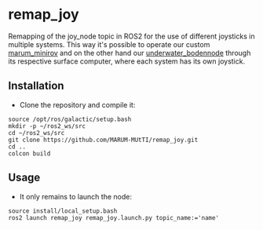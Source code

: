# remap_joy 
Remapping of the joy_node topic in ROS2 for the use of different joysticks in multiple systems. This way it's possible to operate our custom [marum_minirov](https://github.com/MARUM-MUtTI/marum_minirov.git) and on the other hand our [underwater_bodennode](https://github.com/MARUM-MUtTI/underwater_bodennode.git) through its respective surface computer, where each system has its own joystick.

## Installation
- Clone the repository and compile it:
```
source /opt/ros/galactic/setup.bash
mkdir -p ~/ros2_ws/src
cd ~/ros2_ws/src
git clone https://github.com/MARUM-MUtTI/remap_joy.git
cd ..
colcon build
```

## Usage
- It only remains to launch the node:
```
source install/local_setup.bash
ros2 launch remap_joy remap_joy.launch.py topic_name:='name'
```
